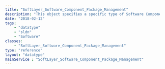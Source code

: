 ```yaml
---
title: "SoftLayer_Software_Component_Package_Management"
description: "This object specifies a specific type of Software Component:  A package management instance. "
date: "2018-02-12"
tags:
    - "datatype"
    - "sldn"
    - "Software"
classes:
    - "SoftLayer_Software_Component_Package_Management"
type: "reference"
layout: "datatype"
mainService : "SoftLayer_Software_Component_Package_Management"
---
```


